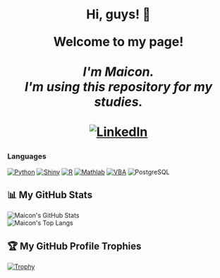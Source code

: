 <h1 align="center">Hi, guys! 👋

<p align="center">
    <b>Welcome to my page!</b><br><br>
    <i>
        I'm Maicon.<br>
        I'm using this repository for my studies. <br>
    </i><br>
    <a href="https://www.linkedin.com/in/maiconcentner/">
        <img src="https://img.shields.io/badge/LinkedIn-blue?style=flat-square&logo=linkedin" alt="LinkedIn">
    </a>
    
    
</p>

### Languages
[![Python](https://img.shields.io/badge/python-gray?style=for-the-badge&logo=python)](https://github.com/maiconcentner)
[![Shiny](https://img.shields.io/badge/shiny-white?style=for-the-badge&logo=python)](https://github.com/maiconcentner)
[![R](https://img.shields.io/badge/r-gray?style=for-the-badge&logo=r)](https://github.com/maiconcentner)
[![Mathlab](https://img.shields.io/badge/mathlab-gray?style=for-the-badge&logo=mathlab)](https://github.com/maiconcentner)
[![VBA](https://img.shields.io/badge/vba-gray?style=for-the-badge&logo=vba)](https://github.com/maiconcentner)
![PostgreSQL](https://img.shields.io/badge/PostgreSQL-gray?style=for-the-badge&logo=postgresql&logoColor=blue)

## 📊 My GitHub Stats
![Maicon's GitHub Stats](https://github-readme-stats.vercel.app/api?username=maiconcentner&hide_title=true&card_width=1060&line_height=29&show_icons=true&theme=github_dark)<br />
![Maicon's Top Langs](https://github-readme-stats.vercel.app/api/top-langs/?username=maiconcentner&card_width=1060&layout=normal&theme=github_dark)

## 🏆 My GitHub Profile Trophies
[![Trophy](https://github-profile-trophy.vercel.app/?username=maiconcentner&theme=onestar&margin-w=40&margin-h=20)](https://github.com/maiconcentner/github-profile-trophy)
<!--

- 🔭 I’m currently working on ...
- 🌱 I’m currently learning ...
- 👯 I’m looking to collaborate on ...
- 🤔 I’m looking for help with ...
- 💬 Ask me about ...
- 📫 How to reach me: ...
- 😄 Pronouns: ...
- ⚡ Fun fact: ...
-->
